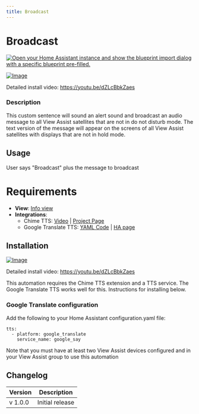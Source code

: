 ```yaml
---
title: Broadcast
---
```


# Broadcast

[![Open your Home Assistant instance and show the blueprint import dialog with a specific blueprint pre-filled.](https://my.home-assistant.io/badges/blueprint_import.svg)](https://my.home-assistant.io/redirect/blueprint_import/?blueprint_url=https%3A%2F%2Fraw.githubusercontent.com%2Fdinki%2FView-Assist%2Fmain%2FView+Assist+custom+sentences%2FBroadcast%2Fblueprint-broadcast.yaml)

[![Image](https://img.youtube.com/vi/dZLcBbkZaes/mqdefault.jpg)](https://www.youtube.com/watch?v=dZLcBbkZaes)

Detailed install video: https://youtu.be/dZLcBbkZaes
### Description
This custom sentence will sound an alert sound and broadcast an audio message to all View Assist satellites that are not in do not disturb mode.  The text version of the message will appear on the screens of all View Assist satellites with displays that are not in hold mode.

## Usage
User says "Broadcast" plus the message to broadcast

# Requirements
  * **View**:  [Info view](../views/info)
  * **Integrations**: 
    - Chime TTS: [Video](https://youtu.be/yU4H2-o66lI) | [Project Page](https://nimroddolev.github.io/chime_tts/docs/quick-start/installing-chime-tts)
    - Google Translate TTS: [YAML Code](https://github.com/dinki/View-Assist/tree/main/View%20Assist%20custom%20sentences/Broadcast#google-translate-configuration) | [HA page](https://www.home-assistant.io/integrations/google_translate/)

## Installation

[![Image](https://img.youtube.com/vi/dZLcBbkZaes/mqdefault.jpg)](https://www.youtube.com/watch?v=dZLcBbkZaes)

  Detailed install video:
  https://youtu.be/dZLcBbkZaes

This automation requires the Chime TTS extension and a TTS service.  The Google Translate TTS works well for this.  Instructions for installing below.

### Google Translate configuration
Add the following to your Home Assistant configuration.yaml file:

```
tts:
  - platform: google_translate
    service_name: google_say
```

Note that you must have at least two View Assist devices configured and in your View Assist group to use this automation


  ## Changelog

| Version | Description |
| ------- | ----------- |
| v 1.0.0 | Initial release |